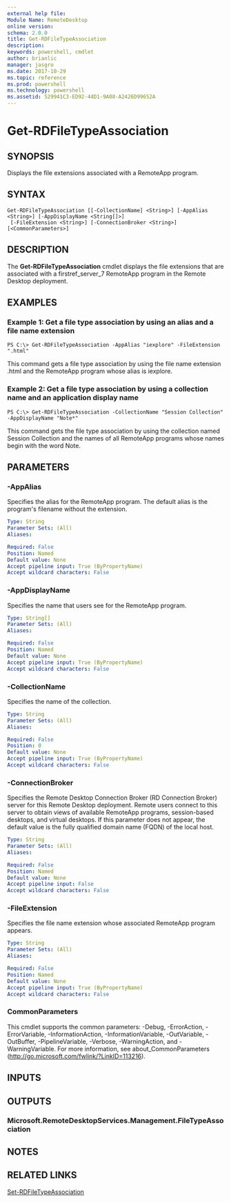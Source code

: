```yaml
---
external help file: 
Module Name: RemoteDesktop
online version: 
schema: 2.0.0
title: Get-RDFileTypeAssociation
description: 
keywords: powershell, cmdlet
author: brianlic
manager: jasgro
ms.date: 2017-10-29
ms.topic: reference
ms.prod: powershell
ms.technology: powershell
ms.assetid: 529941C3-ED92-44D1-9A08-A2426D99652A
---
```


# Get-RDFileTypeAssociation

## SYNOPSIS
Displays the file extensions associated with a RemoteApp program.

## SYNTAX

```
Get-RDFileTypeAssociation [[-CollectionName] <String>] [-AppAlias <String>] [-AppDisplayName <String[]>]
 [-FileExtension <String>] [-ConnectionBroker <String>] [<CommonParameters>]
```

## DESCRIPTION
The **Get-RDFileTypeAssociation** cmdlet displays the file extensions that are associated with a firstref_server_7 RemoteApp program in the Remote Desktop deployment.

## EXAMPLES

### Example 1: Get a file type association by using an alias and a file name extension
```
PS C:\> Get-RDFileTypeAssociation -AppAlias "iexplore" -FileExtension ".html"
```

This command gets a file type association by using the file name extension .html and the RemoteApp program whose alias is iexplore.

### Example 2: Get a file type association by using a collection name and an application display name
```
PS C:\> Get-RDFileTypeAssociation -CollectionName "Session Collection" -AppDisplayName "Note*"
```

This command gets the file type association by using the collection named Session Collection and the names of all RemoteApp programs whose names begin with the word Note.

## PARAMETERS

### -AppAlias
Specifies the alias for the RemoteApp program.
The default alias is the program's filename without the extension.

```yaml
Type: String
Parameter Sets: (All)
Aliases: 

Required: False
Position: Named
Default value: None
Accept pipeline input: True (ByPropertyName)
Accept wildcard characters: False
```

### -AppDisplayName
Specifies the name that users see for the RemoteApp program.

```yaml
Type: String[]
Parameter Sets: (All)
Aliases: 

Required: False
Position: Named
Default value: None
Accept pipeline input: True (ByPropertyName)
Accept wildcard characters: False
```

### -CollectionName
Specifies the name of the collection.

```yaml
Type: String
Parameter Sets: (All)
Aliases: 

Required: False
Position: 0
Default value: None
Accept pipeline input: True (ByPropertyName)
Accept wildcard characters: False
```

### -ConnectionBroker
Specifies the Remote Desktop Connection Broker (RD  Connection Broker) server for this Remote Desktop deployment.
Remote users connect to this server to obtain views of available RemoteApp programs, session-based desktops, and virtual desktops.
If this parameter does not appear, the default value is the fully qualified domain name (FQDN) of the local host.

```yaml
Type: String
Parameter Sets: (All)
Aliases: 

Required: False
Position: Named
Default value: None
Accept pipeline input: False
Accept wildcard characters: False
```

### -FileExtension
Specifies the file name extension whose associated RemoteApp program appears.

```yaml
Type: String
Parameter Sets: (All)
Aliases: 

Required: False
Position: Named
Default value: None
Accept pipeline input: True (ByPropertyName)
Accept wildcard characters: False
```

### CommonParameters
This cmdlet supports the common parameters: -Debug, -ErrorAction, -ErrorVariable, -InformationAction, -InformationVariable, -OutVariable, -OutBuffer, -PipelineVariable, -Verbose, -WarningAction, and -WarningVariable. For more information, see about_CommonParameters (http://go.microsoft.com/fwlink/?LinkID=113216).

## INPUTS

## OUTPUTS

### Microsoft.RemoteDesktopServices.Management.FileTypeAssociation

## NOTES

## RELATED LINKS

[Set-RDFileTypeAssociation](./Set-RDFileTypeAssociation.md)

